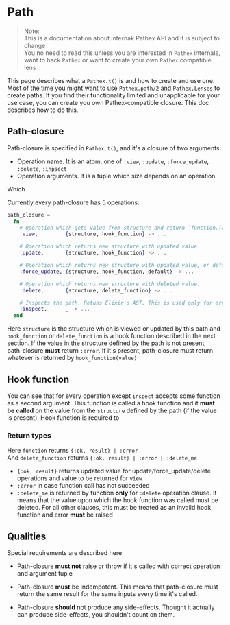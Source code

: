 # Path

> Note:  
> This is a documentation about internak Pathex API and it is subject to change  
> You no need to read this unless you are interested in `Pathex` internals, want to hack `Pathex` or want to create your own `Pathex` compatible lens

This page describes what a `Pathex.t()` is and how to create and use one.
Most of the time you might want to use `Pathex.path/2` and `Pathex.Lenses` to create paths.
If you find their functionality limited and unapplicable for your use case, you can create you own Pathex-compatible closure. This doc describes how to do this.

## Path-closure

Path-closure is specified in `Pathex.t()`, and it's a closure of two arguments:

* Operation name. It is an atom, one of `:view`, `:update`, `:force_update`, `:delete`, `:inpsect`
* Operation arguments. It is a tuple which size depends on an operation

Which

Currently every path-closure has 5 operations:
```elixir
path_closure =
  fn
    # Operation which gets value from structure and return `function.(value)`
    :view,         {structure, hook_function} -> ...

    # Operation which returns new structure with updated value
    :update,       {structure, hook_function} -> ...

    # Operation which returns new structure with updated value, or default set
    :force_update, {structure, hook_function, default} -> ...

    # Operation which returns new structure with deleted value.
    :delete,       {structure, delete_function} -> ...

    # Inspects the path. Retuns Elixir's AST. This is used only for error-logging and debuging
    :inspect,      _ -> ...
  end
```

Here `structure` is the structure which is viewed or updated by this path and `hook_function` or `delete_function` is a hook function described in the next section. If the value in the structure defined by the path is not present, path-closure **must** return `:error`. If it's present, path-closure must return whatever is returned by `hook_function(value)`

## Hook function

You can see that for every operation except `inspect` accepts some function as a second argument. This function is called a hook function and it **must be called** on the value from the `structure` defined by the path (if the value is present). Hook function is required to 

### Return types

Here `function` returns `{:ok, result} | :error`  
And `delete_function` returns `{:ok, result} | :error | :delete_me`

* `{:ok, result}` returns updated value for update/force_update/delete operations and value to be returned for `view`
* `:error` in case function call has not succeeded
* `:delete_me` is returned by function **only** for `:delete` operation clause. It means that the value upon which the hook function was called must be deleted. For all other clauses, this must be treated as an invalid hook function and error **must** be raised

## Qualities

Special requirements are described here

* Path-closure **must not** raise or throw if it's called with correct operation and argument tuple

* Path-closure **must** be indempotent. This means that path-closure must return the same result for the same inputs every time it's called.

* Path-closure **should** not produce any side-effects. Thought it actually can produce side-effects, you shouldn't count on them.
